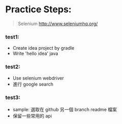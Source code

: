 # Practice Steps:

> Selenium
> http://www.seleniumhq.org/

### test1:
* Create idea project by gradle
* Write 'hello idea' java

### test2:
* Use selenium webdriver
* 進行 google search

### test3:
* sample: 選取在 github 另一個 branch readme 檔案
* 保留一些常用的 api
